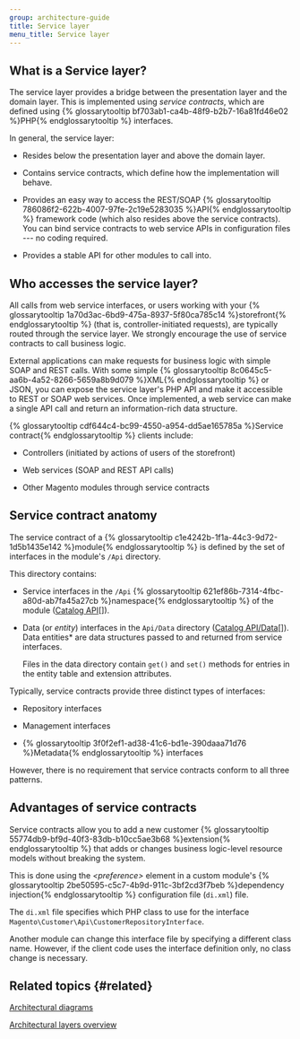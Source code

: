 ```yaml
---
group: architecture-guide
title: Service layer
menu_title: Service layer
---
```


## What is a Service layer?

The service layer provides a bridge between the presentation layer and the domain layer.
This is implemented using *service contracts*, which are defined using {% glossarytooltip bf703ab1-ca4b-48f9-b2b7-16a81fd46e02 %}PHP{% endglossarytooltip %} interfaces.

In general, the service layer:

* Resides below the presentation layer and above the domain layer.

* Contains service contracts, which define how the implementation will behave.

* Provides an easy way to access the REST/SOAP {% glossarytooltip 786086f2-622b-4007-97fe-2c19e5283035 %}API{% endglossarytooltip %} framework code (which also resides above the service contracts). You can bind service contracts to web service APIs in configuration files --- no coding required.

* Provides a stable API for other modules to call into.

## Who accesses the service layer?

All calls from web service interfaces, or users working with your {% glossarytooltip 1a70d3ac-6bd9-475a-8937-5f80ca785c14 %}storefront{% endglossarytooltip %} (that is, controller-initiated requests), are typically routed through the service layer.
We strongly encourage the use of service contracts to call business logic.

External applications can make requests for business logic with simple SOAP and REST calls.
With some simple {% glossarytooltip 8c0645c5-aa6b-4a52-8266-5659a8b9d079 %}XML{% endglossarytooltip %} or JSON, you can expose the service layer's PHP API and make it accessible to REST or SOAP web services.
Once implemented, a web service can make a single API call and return an information-rich data structure.

{% glossarytooltip cdf644c4-bc99-4550-a954-dd5ae165785a %}Service contract{% endglossarytooltip %} clients include:

* Controllers (initiated by actions of users of the storefront)

* Web services (SOAP and REST API calls)

* Other Magento modules through service contracts

## Service contract anatomy

The service contract of a {% glossarytooltip c1e4242b-1f1a-44c3-9d72-1d5b1435e142 %}module{% endglossarytooltip %} is defined by the set of interfaces in the module's `/Api` directory.

This directory contains:

* Service interfaces in the `/Api` {% glossarytooltip 621ef86b-7314-4fbc-a80d-ab7fa45a27cb %}namespace{% endglossarytooltip %} of the module ([Catalog API][catalog-api][]).

* Data (or *entity*) interfaces in the `Api/Data` directory ([Catalog API/Data][catalog-api-data][]).
  Data entities* are data structures passed to and returned from service interfaces.
  
  Files in the data directory contain `get()` and `set()` methods for entries in the entity table and extension attributes.

Typically, service contracts provide three distinct types of interfaces:

* Repository interfaces

* Management interfaces

* {% glossarytooltip 3f0f2ef1-ad38-41c6-bd1e-390daaa71d76 %}Metadata{% endglossarytooltip %} interfaces

However, there is no requirement that service contracts conform to all three patterns.

## Advantages of service contracts

Service contracts allow you to add a new customer {% glossarytooltip 55774db9-bf9d-40f3-83db-b10cc5ae3b68 %}extension{% endglossarytooltip %} that adds or changes business logic-level resource models without breaking the system.

This is done using the *&lt;preference&gt;* element in a custom module's {% glossarytooltip 2be50595-c5c7-4b9d-911c-3bf2cd3f7beb %}dependency injection{% endglossarytooltip %} configuration file (`di.xml`) file.

The `di.xml` file specifies which PHP class to use for the interface `Magento\Customer\Api\CustomerRepositoryInterface`.

Another module can change this interface file by specifying a different class name.
However, if the client code uses the interface definition only, no class change is necessary.

## Related topics {#related}

[Architectural diagrams]({{page.baseurl}}/architecture/archi_perspectives/arch_diagrams.html)

[Architectural layers overview]({{page.baseurl}}/architecture/archi_perspectives/ALayers_intro.html)

[catalog-api]: {{site.mage2000url}}app/code/Magento/Customer/Api
[catalog-api-data]: {{site.mage2000url}}app/code/Magento/Customer/Api/Data
